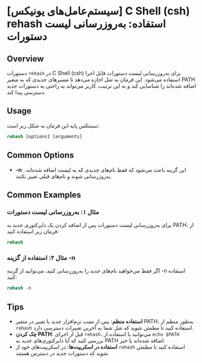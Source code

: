 # [سیستم‌عامل‌های یونیکس] C Shell (csh) rehash استفاده: به‌روزرسانی لیست دستورات

## Overview
دستورات `rehash` در C Shell (csh) برای به‌روزرسانی لیست دستورات قابل اجرا استفاده می‌شود. این فرمان به شل اجازه می‌دهد تا مسیرهای جدیدی که به متغیر PATH اضافه شده‌اند را شناسایی کند و به این ترتیب، کاربر می‌تواند به راحتی به دستورات جدید دسترسی پیدا کند.

## Usage
سینتکس پایه این فرمان به شکل زیر است:

```csh
rehash [options] [arguments]
```

## Common Options
- **-n**: این گزینه باعث می‌شود که فقط نام‌های جدیدی که به لیست اضافه شده‌اند، به‌روزرسانی شوند و نام‌های قبلی تغییر نکنند.

## Common Examples
### مثال ۱: به‌روزرسانی لیست دستورات
برای به‌روزرسانی لیست دستورات پس از اضافه کردن یک دایرکتوری جدید به PATH، از فرمان زیر استفاده کنید:

```csh
rehash
```

### مثال ۲: استفاده از گزینه -n
اگر فقط می‌خواهید نام‌های جدید را به‌روزرسانی کنید، می‌توانید از گزینه -n استفاده کنید:

```csh
rehash -n
```

## Tips
- **استفاده منظم**: پس از نصب نرم‌افزار جدید یا تغییر در متغیر PATH، به‌طور منظم از `rehash` استفاده کنید تا مطمئن شوید که شل شما به آخرین تغییرات دسترسی دارد.
- **چک کردن PATH**: قبل از اجرای `rehash`، می‌توانید با استفاده از `echo $PATH` بررسی کنید که آیا دایرکتوری‌های جدید به PATH اضافه شده‌اند یا خیر.
- **استفاده در اسکریپت‌ها**: در اسکریپت‌های خود از `rehash` استفاده کنید تا مطمئن شوید که دستورات جدید در دسترس هستند.